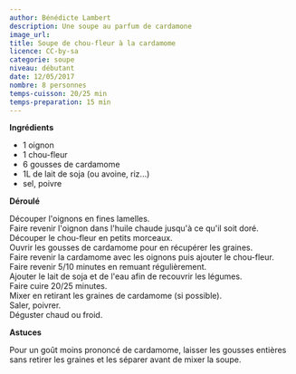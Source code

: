 ```yaml
---
author: Bénédicte Lambert
description: Une soupe au parfum de cardamone
image_url:
title: Soupe de chou-fleur à la cardamome
licence: CC-by-sa
categorie: soupe
niveau: débutant
date: 12/05/2017
nombre: 8 personnes
temps-cuisson: 20/25 min
temps-preparation: 15 min
---
```



**Ingrédients**  


* 1 oignon
* 1 chou-fleur
* 6 gousses de cardamome
* 1L de lait de soja (ou avoine, riz...)
* sel, poivre


**Déroulé**

Découper l'oignons en fines lamelles.  
Faire revenir l'oignon dans l'huile chaude jusqu'à ce qu'il soit doré.  
Découper le chou-fleur en petits morceaux.  
Ouvrir les gousses de cardamome pour en récupérer les graines.  
Faire revenir la cardamome avec les oignons puis ajouter le chou-fleur.  
Faire revenir 5/10 minutes en remuant régulièrement.  
Ajouter le lait de soja et de l'eau afin de recouvrir les légumes.  
Faire cuire 20/25 minutes.  
Mixer en retirant les graines de cardamome (si possible).  
Saler, poivrer.  
Déguster chaud ou froid.     

**Astuces**

Pour un goût moins prononcé de cardamome, laisser les gousses entières sans retirer les graines et les séparer avant de mixer la soupe.  
